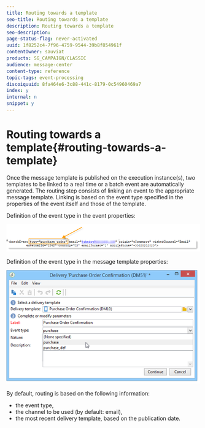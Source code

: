```yaml
---
title: Routing towards a template
seo-title: Routing towards a template
description: Routing towards a template
seo-description: 
page-status-flag: never-activated
uuid: 1f8252c4-7f96-4759-9544-39b8f854961f
contentOwner: sauviat
products: SG_CAMPAIGN/CLASSIC
audience: message-center
content-type: reference
topic-tags: event-processing
discoiquuid: 8fa464e6-3c88-441c-8179-0c54960469a7
index: y
internal: n
snippet: y
---
```


# Routing towards a template{#routing-towards-a-template}

Once the message template is published on the execution instance(s), two templates to be linked to a real time or a batch event are automatically generated. The routing step consists of linking an event to the appropriate message template. Linking is based on the event type specified in the properties of the event itself and those of the template.

Definition of the event type in the event properties:

![](assets/messagecenter_event_type_001.png)

Definition of the event type in the message template properties:

![](assets/messagecenter_event_type_002.png)

By default, routing is based on the following information:

* the event type,
* the channel to be used (by default: email),
* the most recent delivery template, based on the publication date.

